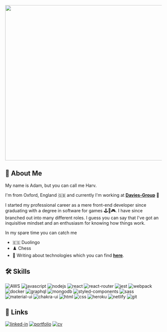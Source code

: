 <img src="https://media.giphy.com/media/Nx0rz3jtxtEre/giphy.gif" width="1000px" height="500px">

## 🚀 About Me

My name is Adam, but you can call me Harv.

I'm from Oxford, England 🇬🇧 and currently I'm working at [**Davies-Group**](https://technology.davies-group.com/technology/) 💼

I started my professional career as a mere front-end developer since graduating with a degree in software for games 🕹️👾🎮. 
I have since branched out into many different roles. I guess you can say that I've got an inquisitive mindset and an enthusiasm for knowing how things work.

In my spare time you can catch me
- 🇪🇸 Duolingo
- ♟️ Chess
- 📝 Writing about technologies which you can find [**here**](https://www.heyitsmeharv.com/blog).

## 🛠️ Skills

![AWS](https://img.shields.io/badge/AWS-%23FF9900.svg?style=for-the-badge&logo=amazon-aws&logoColor=white)
![javascript](https://img.shields.io/badge/JavaScript-323330?style=for-the-badge&logo=javascript&logoColor=F7DF1E)
![nodejs](https://img.shields.io/badge/Nodejs-43853d?style=for-the-badge&logo=Node.js&logoColor=F7DF1E)
![react](https://img.shields.io/badge/React-20232A?style=for-the-badge&logo=react&logoColor=61DAFB)
![react-router](https://img.shields.io/badge/React_Router-CA4245?style=for-the-badge&logo=react-router&logoColor=white)
![jest](https://img.shields.io/badge/Jest-C21325?style=for-the-badge&logo=jest&logoColor=white)
![webpack](https://img.shields.io/badge/Webpack-8DD6F9?style=for-the-badge&logo=webpack&logoColor=white)
![docker](https://img.shields.io/badge/Docker-46a2f1?style=for-the-badge&logo=docker&logoColor=white)
![graphql](https://img.shields.io/badge/GraphQL-E434AA?style=for-the-badge&logo=graphql&logoColor=white)
![mongodb](https://img.shields.io/badge/MongoDB-13aa52?style=for-the-badge&logo=mongodb&logoColor=white)
![styled-components](https://img.shields.io/badge/Styled_Components-db7092?style=for-the-badge&logo=styled-components&logoColor=white)
![sass](https://img.shields.io/badge/SASS-CC6699?style=for-the-badge&logo=sass&logoColor=white)
![material-ui](https://img.shields.io/badge/Material_UI-0081CB?style=for-the-badge&logo=mui&logoColor=white)
![chakra-ui](https://img.shields.io/badge/Chakra_UI-319795?style=for-the-badge&logo=chakra-ui&logoColor=white)
![html](https://img.shields.io/badge/HTML5-E34F26?style=for-the-badge&logo=html5&logoColor=white)
![css](https://img.shields.io/badge/CSS3-1572B6?style=for-the-badge&logo=css3&logoColor=white)
![heroku](https://img.shields.io/badge/Heroku-430098?style=for-the-badge&logo=heroku&logoColor=white)
![netlify](https://img.shields.io/badge/Netlify-00C7B7?style=for-the-badge&logo=netlify&logoColor=white)
![git](https://img.shields.io/badge/-Git-F05032?style=for-the-badge&logo=git&logoColor=white)


## 🔗 Links

[![linked-in](https://img.shields.io/badge/Linked_In-0077B5?style=for-the-badge&logo=LinkedIn&logoColor=white)](https://www.linkedin.com/in/heyitsmeharv/)
[![portfolio](https://img.shields.io/badge/Portfolio-5340ff?style=for-the-badge&logo=Google-chrome&logoColor=white)](https://www.heyitsmeharv.com/)
[![cv](https://img.shields.io/badge/CV-4285F4?style=for-the-badge&logo=read-the-docs&logoColor=white)](https://heyitsmeharv.s3.eu-west-2.amazonaws.com/AH_CV2.pdf)
